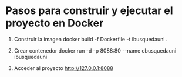 # Pasos para construir y ejecutar el proyecto en Docker

1. Construir la imagen 
   docker build -f Dockerfile -t ibusquedauni . 

2. Crear contenedor
   docker run -d -p 8088:80 --name cbusquedauni ibusquedauni

3. Acceder al proyecto 
  http://127.0.0.1:8088
